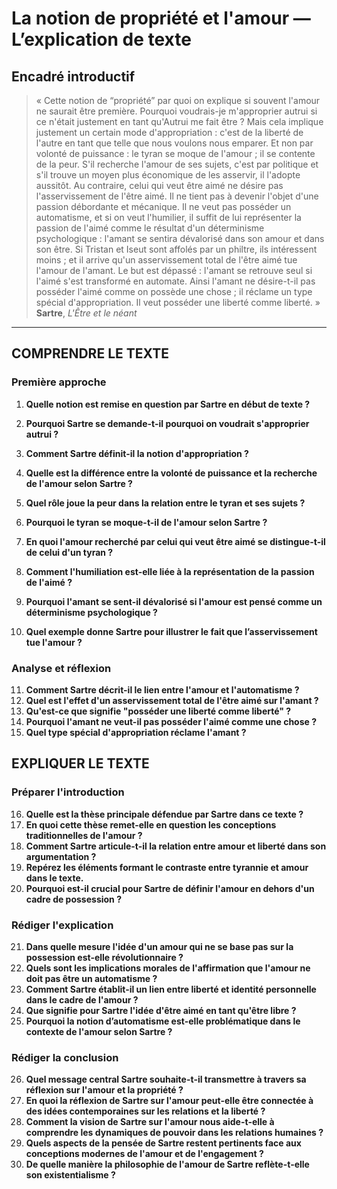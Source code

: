 # La notion de propriété et l'amour — L’explication de texte

## Encadré introductif

> « Cette notion de “propriété” par quoi on explique si souvent l'amour ne saurait être première. Pourquoi voudrais-je m'approprier autrui si ce n'était justement en tant qu'Autrui me fait être ? Mais cela implique justement un certain mode d'appropriation : c'est de la liberté de l'autre en tant que telle que nous voulons nous emparer. Et non par volonté de puissance : le tyran se moque de l'amour ; il se contente de la peur. S'il recherche l'amour de ses sujets, c'est par politique et s'il trouve un moyen plus économique de les asservir, il l'adopte aussitôt. Au contraire, celui qui veut être aimé ne désire pas l'asservissement de l'être aimé. Il ne tient pas à devenir l'objet d'une passion débordante et mécanique. Il ne veut pas posséder un automatisme, et si on veut l'humilier, il suffit de lui représenter la passion de l'aimé comme le résultat d'un déterminisme psychologique : l'amant se sentira dévalorisé dans son amour et dans son être. Si Tristan et Iseut sont affolés par un philtre, ils intéressent moins ; et il arrive qu'un asservissement total de l'être aimé tue l'amour de l'amant. Le but est dépassé : l'amant se retrouve seul si l'aimé s'est transformé en automate. Ainsi l'amant ne désire-t-il pas posséder l'aimé comme on possède une chose ; il réclame un type spécial d'appropriation. Il veut posséder une liberté comme liberté. »  
> **Sartre**, *L'Être et le néant*


---

## COMPRENDRE LE TEXTE

### Première approche

1. **Quelle notion est remise en question par Sartre en début de texte ?**
2. **Pourquoi Sartre se demande-t-il pourquoi on voudrait s'approprier autrui ?**
3. **Comment Sartre définit-il la notion d'appropriation ?**
4. **Quelle est la différence entre la volonté de puissance et la recherche de l'amour selon Sartre ?**
5. **Quel rôle joue la peur dans la relation entre le tyran et ses sujets ?**

6. **Pourquoi le tyran se moque-t-il de l'amour selon Sartre ?**
7. **En quoi l'amour recherché par celui qui veut être aimé se distingue-t-il de celui d'un tyran ?**
8. **Comment l'humiliation est-elle liée à la représentation de la passion de l'aimé ?**
9. **Pourquoi l'amant se sent-il dévalorisé si l'amour est pensé comme un déterminisme psychologique ?**
10. **Quel exemple donne Sartre pour illustrer le fait que l’asservissement tue l'amour ?**

### Analyse et réflexion

11. **Comment Sartre décrit-il le lien entre l'amour et l'automatisme ?**
12. **Quel est l'effet d'un asservissement total de l'être aimé sur l'amant ?**
13. **Qu'est-ce que signifie "posséder une liberté comme liberté" ?**
14. **Pourquoi l'amant ne veut-il pas posséder l'aimé comme une chose ?**
15. **Quel type spécial d'appropriation réclame l'amant ?**

## EXPLIQUER LE TEXTE

### Préparer l'introduction

16. **Quelle est la thèse principale défendue par Sartre dans ce texte ?**
17. **En quoi cette thèse remet-elle en question les conceptions traditionnelles de l'amour ?**
18. **Comment Sartre articule-t-il la relation entre amour et liberté dans son argumentation ?**
19. **Repérez les éléments formant le contraste entre tyrannie et amour dans le texte.**
20. **Pourquoi est-il crucial pour Sartre de définir l'amour en dehors d'un cadre de possession ?**

### Rédiger l'explication

21. **Dans quelle mesure l'idée d'un amour qui ne se base pas sur la possession est-elle révolutionnaire ?**
22. **Quels sont les implications morales de l'affirmation que l'amour ne doit pas être un automatisme ?**
23. **Comment Sartre établit-il un lien entre liberté et identité personnelle dans le cadre de l'amour ?**
24. **Que signifie pour Sartre l'idée d'être aimé en tant qu'être libre ?**
25. **Pourquoi la notion d’automatisme est-elle problématique dans le contexte de l'amour selon Sartre ?**

### Rédiger la conclusion

26. **Quel message central Sartre souhaite-t-il transmettre à travers sa réflexion sur l'amour et la propriété ?**
27. **En quoi la réflexion de Sartre sur l'amour peut-elle être connectée à des idées contemporaines sur les relations et la liberté ?**
28. **Comment la vision de Sartre sur l'amour nous aide-t-elle à comprendre les dynamiques de pouvoir dans les relations humaines ?**
29. **Quels aspects de la pensée de Sartre restent pertinents face aux conceptions modernes de l'amour et de l'engagement ?**
30. **De quelle manière la philosophie de l'amour de Sartre reflète-t-elle son existentialisme ?**